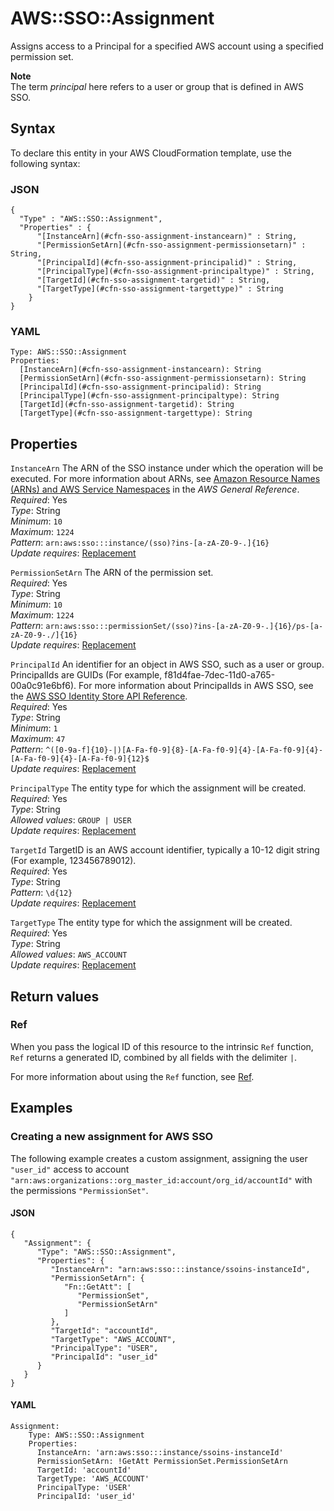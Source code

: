 # AWS::SSO::Assignment<a name="aws-resource-sso-assignment"></a>

Assigns access to a Principal for a specified AWS account using a specified permission set\.

**Note**  
The term *principal* here refers to a user or group that is defined in AWS SSO\.

## Syntax<a name="aws-resource-sso-assignment-syntax"></a>

To declare this entity in your AWS CloudFormation template, use the following syntax:

### JSON<a name="aws-resource-sso-assignment-syntax.json"></a>

```
{
  "Type" : "AWS::SSO::Assignment",
  "Properties" : {
      "[InstanceArn](#cfn-sso-assignment-instancearn)" : String,
      "[PermissionSetArn](#cfn-sso-assignment-permissionsetarn)" : String,
      "[PrincipalId](#cfn-sso-assignment-principalid)" : String,
      "[PrincipalType](#cfn-sso-assignment-principaltype)" : String,
      "[TargetId](#cfn-sso-assignment-targetid)" : String,
      "[TargetType](#cfn-sso-assignment-targettype)" : String
    }
}
```

### YAML<a name="aws-resource-sso-assignment-syntax.yaml"></a>

```
Type: AWS::SSO::Assignment
Properties: 
  [InstanceArn](#cfn-sso-assignment-instancearn): String
  [PermissionSetArn](#cfn-sso-assignment-permissionsetarn): String
  [PrincipalId](#cfn-sso-assignment-principalid): String
  [PrincipalType](#cfn-sso-assignment-principaltype): String
  [TargetId](#cfn-sso-assignment-targetid): String
  [TargetType](#cfn-sso-assignment-targettype): String
```

## Properties<a name="aws-resource-sso-assignment-properties"></a>

`InstanceArn`  <a name="cfn-sso-assignment-instancearn"></a>
The ARN of the SSO instance under which the operation will be executed\. For more information about ARNs, see [Amazon Resource Names \(ARNs\) and AWS Service Namespaces](https://docs.aws.amazon.com/general/latest/gr/aws-arns-and-namespaces.html) in the *AWS General Reference*\.  
*Required*: Yes  
*Type*: String  
*Minimum*: `10`  
*Maximum*: `1224`  
*Pattern*: `arn:aws:sso:::instance/(sso)?ins-[a-zA-Z0-9-.]{16}`  
*Update requires*: [Replacement](https://docs.aws.amazon.com/AWSCloudFormation/latest/UserGuide/using-cfn-updating-stacks-update-behaviors.html#update-replacement)

`PermissionSetArn`  <a name="cfn-sso-assignment-permissionsetarn"></a>
The ARN of the permission set\.  
*Required*: Yes  
*Type*: String  
*Minimum*: `10`  
*Maximum*: `1224`  
*Pattern*: `arn:aws:sso:::permissionSet/(sso)?ins-[a-zA-Z0-9-.]{16}/ps-[a-zA-Z0-9-./]{16}`  
*Update requires*: [Replacement](https://docs.aws.amazon.com/AWSCloudFormation/latest/UserGuide/using-cfn-updating-stacks-update-behaviors.html#update-replacement)

`PrincipalId`  <a name="cfn-sso-assignment-principalid"></a>
An identifier for an object in AWS SSO, such as a user or group\. PrincipalIds are GUIDs \(For example, f81d4fae\-7dec\-11d0\-a765\-00a0c91e6bf6\)\. For more information about PrincipalIds in AWS SSO, see the [AWS SSO Identity Store API Reference](/singlesignon/latest/IdentityStoreAPIReference/welcome.html)\.  
*Required*: Yes  
*Type*: String  
*Minimum*: `1`  
*Maximum*: `47`  
*Pattern*: `^([0-9a-f]{10}-|)[A-Fa-f0-9]{8}-[A-Fa-f0-9]{4}-[A-Fa-f0-9]{4}-[A-Fa-f0-9]{4}-[A-Fa-f0-9]{12}$`  
*Update requires*: [Replacement](https://docs.aws.amazon.com/AWSCloudFormation/latest/UserGuide/using-cfn-updating-stacks-update-behaviors.html#update-replacement)

`PrincipalType`  <a name="cfn-sso-assignment-principaltype"></a>
The entity type for which the assignment will be created\.  
*Required*: Yes  
*Type*: String  
*Allowed values*: `GROUP | USER`  
*Update requires*: [Replacement](https://docs.aws.amazon.com/AWSCloudFormation/latest/UserGuide/using-cfn-updating-stacks-update-behaviors.html#update-replacement)

`TargetId`  <a name="cfn-sso-assignment-targetid"></a>
TargetID is an AWS account identifier, typically a 10\-12 digit string \(For example, 123456789012\)\.  
*Required*: Yes  
*Type*: String  
*Pattern*: `\d{12}`  
*Update requires*: [Replacement](https://docs.aws.amazon.com/AWSCloudFormation/latest/UserGuide/using-cfn-updating-stacks-update-behaviors.html#update-replacement)

`TargetType`  <a name="cfn-sso-assignment-targettype"></a>
The entity type for which the assignment will be created\.  
*Required*: Yes  
*Type*: String  
*Allowed values*: `AWS_ACCOUNT`  
*Update requires*: [Replacement](https://docs.aws.amazon.com/AWSCloudFormation/latest/UserGuide/using-cfn-updating-stacks-update-behaviors.html#update-replacement)

## Return values<a name="aws-resource-sso-assignment-return-values"></a>

### Ref<a name="aws-resource-sso-assignment-return-values-ref"></a>

When you pass the logical ID of this resource to the intrinsic `Ref` function, `Ref` returns a generated ID, combined by all fields with the delimiter `|`\.

For more information about using the `Ref` function, see [Ref](https://docs.aws.amazon.com/AWSCloudFormation/latest/UserGuide/intrinsic-function-reference-ref.html)\.

## Examples<a name="aws-resource-sso-assignment--examples"></a>

### Creating a new assignment for AWS SSO<a name="aws-resource-sso-assignment--examples--Creating_a_new_assignment_for_AWS_SSO"></a>

The following example creates a custom assignment, assigning the user `"user_id"` access to account `"arn:aws:organizations::org_master_id:account/org_id/accountId"` with the permissions `"PermissionSet"`\. 

#### JSON<a name="aws-resource-sso-assignment--examples--Creating_a_new_assignment_for_AWS_SSO--json"></a>

```
{
   "Assignment": {
      "Type": "AWS::SSO::Assignment",
      "Properties": {
         "InstanceArn": "arn:aws:sso:::instance/ssoins-instanceId",
         "PermissionSetArn": {
            "Fn::GetAtt": [
               "PermissionSet",
               "PermissionSetArn"
            ]
         },
         "TargetId": "accountId",
         "TargetType": "AWS_ACCOUNT",
         "PrincipalType": "USER",
         "PrincipalId": "user_id"
      }
   }
}
```

#### YAML<a name="aws-resource-sso-assignment--examples--Creating_a_new_assignment_for_AWS_SSO--yaml"></a>

```
Assignment:
    Type: AWS::SSO::Assignment
    Properties:
      InstanceArn: 'arn:aws:sso:::instance/ssoins-instanceId'
      PermissionSetArn: !GetAtt PermissionSet.PermissionSetArn
      TargetId: 'accountId'
      TargetType: 'AWS_ACCOUNT'
      PrincipalType: 'USER'
      PrincipalId: 'user_id'
```